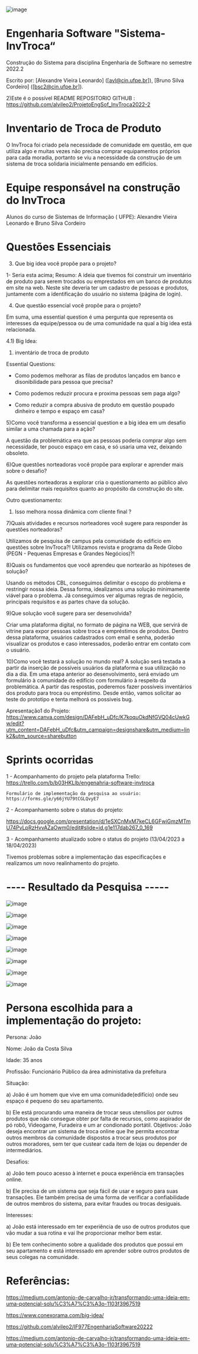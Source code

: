 #
![image](https://user-images.githubusercontent.com/87626156/228038541-31bdd451-abdc-4281-9a8a-5b453abfe452.png)

#  Engenharia Software "Sistema-InvTroca“


Construção do Sistema para disciplina Engenharia de Software no semestre 2022.2

Escrito por: 
[Alexandre Vieira Leonardo] ([avl@cin.ufpe.br]),
[Bruno Silva Cordeiro] ([bsc2@cin.ufpe.br]).

 2)Este é o possível README
REPOSITORIO GITHUB : https://github.com/alvileo2/ProjetoEngSof_InvTroca2022-2

# Inventario de Troca de Produto

O InvTroca foi criado pela necessidade de comunidade em questão, em que utiliza algo e muitas vezes não precisa comprar equipamentos próprios para cada moradia, portanto se viu a necessidade da construção de um sistema de troca solidaria inicialmente pensando em edifícios.

# Equipe responsável na construção do InvTroca

Alunos do curso de Sistemas de Informação ( UFPE): Alexandre Vieira Leonardo e Bruno Silva Cordeiro


# Questões Essenciais

3) ​Que big idea você propõe para o projeto?

1- Seria esta acima;
Resumo: A ideia que tivemos foi construir um inventário de produto para serem trocados ou emprestados em um banco de produtos em site na web. Neste site deveria ter um cadastro de pessoas e produtos, juntamente com a identificação do usuário no sistema (página de login).

4) Que questão essencial você propõe para o projeto?

Em suma, uma essential question é uma pergunta que representa os interesses da equipe/pessoa ou de uma comunidade na qual a big idea está relacionada.

4.1) Big Idea: 

1. inventário de troca de produto 

Essential Questions:

- Como podemos melhorar as filas de produtos lançados em banco e disonibilidade  para pessoa que precisa?

- Como podemos reduzir procura e proxima pessoas sem paga algo?

- Como reduzir a compra abusiva de produto em questão poupado dinheiro e tempo e espaço em casa?


5)Como você transforma a essencial question e a big idea em um desafio similar a uma chamada para a ação?

A questão da problemática era que as pessoas poderia comprar algo sem necessidade, ter pouco espaço em casa, e só usaria uma vez, deixando obsoleto.

6)Que questões norteadoras você propõe para explorar e aprender mais sobre o desafio?

As questões norteadoras a explorar cria o questionamento ao público alvo para delimitar mais requisitos quanto ao propósito da construção do site. 

Outro questionamento:
1. Isso melhora nossa dinâmica com cliente final ?

7)Quais atividades e recursos norteadores você sugere para responder às questões norteadoras?
 
 Utilizamos de pesquisa de campus pela comunidade do edificio em questões sobre InvTroca?!
 Utilizamos revista e programa da Rede Globo (PEGN - Pequenas Empresas e Grandes Negócios)?!

8)Quais os fundamentos que você aprendeu que nortearão as hipóteses de solução?

Usando os métodos CBL, conseguimos delimitar o escopo do problema e restringir nossa ideia. Dessa forma, idealizamos uma solução minimamente viável para o problema. Já conseguimos ver algumas regras de negócio, principais requisitos e as partes chave da solução.

9)Que solução você sugere para ser desenvolvida?

Criar uma plataforma digital, no formato de página na WEB, que servirá de vitrine para expor pessoas sobre troca e empréstimos de produtos. Dentro dessa plataforma, usuários cadastrados com email e senha, poderão visualizar os produtos e caso interessados, poderão entrar em contato com o usuário.

10)Como você testará a solução no mundo real?
A solução será testada a partir da inserção de possíveis usuários da plataforma e sua utilização no dia a dia. Em uma etapa anterior ao desenvolvimento, será enviado um formulário à comunidade do edifício com formulário à respeito da problemática. A partir das respostas, poderemos fazer possíveis inventários dos produto para troca ou empréstimo. Desde então, vamos solicitar ao teste do prototipo e tenta melhorá os possiveis bug.


Apresentação1 do Projeto: https://www.canva.com/design/DAFebH_uDfc/K7koquOkdNfGVQ04cUwkGw/edit?utm_content=DAFebH_uDfc&utm_campaign=designshare&utm_medium=link2&utm_source=sharebutton




# Sprints ocorridas 

1 - Acompanhamento do projeto pela plataforma Trello: https://trello.com/b/b03HKLlb/engenahria-software-invtroca

    Formulário de implementação da pesquisa ao usuário: https://forms.gle/y66jYU79tCGLQvyE7

2 - Acompanhamento sobre o status do projeto:

https://docs.google.com/presentation/d/1eSXCnMxM7keCL6GFwiGmzMTmU74PvLpRzHvvAZaOwm0/edit#slide=id.g1e117dab267_0_169

3 - Acompanhamento atualizado sobre o status do projeto (13/04/2023 a 18/04/2023)

Tivemos problemas sobre a implementação das especificações e realizamos um novo realinhamento do projeto.

# ---- Resultado da Pesquisa -----

![image](https://user-images.githubusercontent.com/121324938/231005844-cff8d16f-e02f-4211-bb83-e0a414bacd38.png)

![image](https://user-images.githubusercontent.com/121324938/231005918-957fa1c8-b6ee-400a-b43f-6a58fbf644ac.png)

![image](https://user-images.githubusercontent.com/121324938/231006027-cae05938-9249-45ba-b5cb-bf6596e88514.png)

![image](https://user-images.githubusercontent.com/121324938/231006095-874b4661-65a8-4b8c-ae9d-e54e098457f0.png)

![image](https://user-images.githubusercontent.com/121324938/231006184-1c329ddd-2514-4a84-b480-3e9341aea42f.png)

![image](https://user-images.githubusercontent.com/121324938/231006526-7599f90e-9006-4c37-a2a9-d05beb207996.png)

![image](https://user-images.githubusercontent.com/121324938/231006635-424d0c18-31c4-49aa-91a0-1db640dff068.png)

![image](https://user-images.githubusercontent.com/121324938/231007086-86b0fd34-bc62-4a10-85a2-d07149444f3f.png)


# Persona escolhida para a implementação do projeto:

Persona: João

Nome: João da Costa Silva

Idade: 35 anos

Profissão: Funcionário Público da área administativa da prefeitura

Situação:

a) João é um homem que vive em uma comunidade(edifício) onde seu espaço é pequeno do seu apartamento. 

b) Ele está procurando uma maneira de trocar seus utensílios por outros produtos que não consegue obter por falta de recursos, como aspirador de pó robô, Videogame, Furadeira e um ar condionado portátil.
Objetivos: João deseja encontrar um sistema de troca online que lhe permita encontrar outros membros da comunidade dispostos a trocar seus produtos por outros moradores, sem ter que custear cada item de lojas ou depender de intermediários.

Desafios: 

a) João tem pouco acesso à internet e pouca experiência em transações online.

b) Ele precisa de um sistema que seja fácil de usar e seguro para suas transações. Ele também precisa de uma forma de verificar a confiabilidade de outros membros do sistema, para evitar fraudes ou trocas desiguais.

Interesses: 

a) João está interessado em ter experiência de uso de outros produtos que vão mudar a sua rotina e vai lhe proporcionar melhor bem estar. 

b) Ele tem conhecimento sobre a qualidade dos produtos que possui em seu apartamento e está interessado em aprender sobre outros produtos de seus colegas na comunidade.


# Referências:

https://medium.com/antonio-de-carvalho-jr/transformando-uma-ideia-em-uma-potencial-solu%C3%A7%C3%A3o-1103f3967519

https://www.conexorama.com/big-idea/

https://github.com/alvileo2/IF977EngenhariaSoftware20222

https://medium.com/antonio-de-carvalho-jr/transformando-uma-ideia-em-uma-potencial-solu%C3%A7%C3%A3o-1103f3967519
